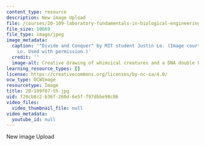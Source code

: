 ```yaml
---
content_type: resource
description: New image Upload
file: /courses/20-109-laboratory-fundamentals-in-biological-engineering-fall-2007/f20cb8c2b36f260d6e5ff97dbbe98c86_20-109f07-th.jpg
file_size: 10669
file_type: image/jpeg
image_metadata:
  caption: '"Divide and Conquer" by MIT student Justin Lo. (Image courtesy of Justin
    Lo. Used with permission.)'
  credit: ''
  image-alt: Creative drawing of whimsical creatures and a DNA double helix.
learning_resource_types: []
license: https://creativecommons.org/licenses/by-nc-sa/4.0/
ocw_type: OCWImage
resourcetype: Image
title: 20-109f07-th.jpg
uid: f20cb8c2-b36f-260d-6e5f-f97dbbe98c86
video_files:
  video_thumbnail_file: null
video_metadata:
  youtube_id: null
---
```

New image Upload